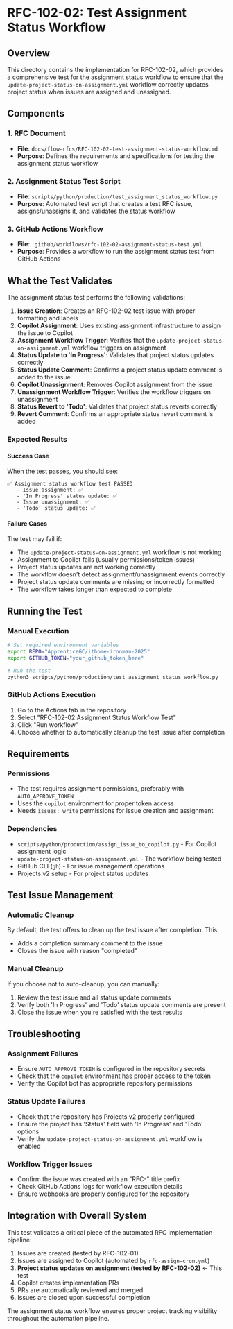 # RFC-102-02: Test Assignment Status Workflow

## Overview

This directory contains the implementation for RFC-102-02, which provides a comprehensive test for the assignment status workflow to ensure that the `update-project-status-on-assignment.yml` workflow correctly updates project status when issues are assigned and unassigned.

## Components

### 1. RFC Document
- **File**: `docs/flow-rfcs/RFC-102-02-test-assignment-status-workflow.md`
- **Purpose**: Defines the requirements and specifications for testing the assignment status workflow

### 2. Assignment Status Test Script
- **File**: `scripts/python/production/test_assignment_status_workflow.py`
- **Purpose**: Automated test script that creates a test RFC issue, assigns/unassigns it, and validates the status workflow

### 3. GitHub Actions Workflow
- **File**: `.github/workflows/rfc-102-02-assignment-status-test.yml`
- **Purpose**: Provides a workflow to run the assignment status test from GitHub Actions

## What the Test Validates

The assignment status test performs the following validations:

1. **Issue Creation**: Creates an RFC-102-02 test issue with proper formatting and labels
2. **Copilot Assignment**: Uses existing assignment infrastructure to assign the issue to Copilot
3. **Assignment Workflow Trigger**: Verifies that the `update-project-status-on-assignment.yml` workflow triggers on assignment
4. **Status Update to 'In Progress'**: Validates that project status updates correctly
5. **Status Update Comment**: Confirms a project status update comment is added to the issue
6. **Copilot Unassignment**: Removes Copilot assignment from the issue
7. **Unassignment Workflow Trigger**: Verifies the workflow triggers on unassignment
8. **Status Revert to 'Todo'**: Validates that project status reverts correctly
9. **Revert Comment**: Confirms an appropriate status revert comment is added

### Expected Results

#### Success Case
When the test passes, you should see:
```
✅ Assignment status workflow test PASSED
   - Issue assignment: ✅
   - 'In Progress' status update: ✅
   - Issue unassignment: ✅
   - 'Todo' status update: ✅
```

#### Failure Cases
The test may fail if:
- The `update-project-status-on-assignment.yml` workflow is not working
- Assignment to Copilot fails (usually permissions/token issues)
- Project status updates are not working correctly
- The workflow doesn't detect assignment/unassignment events correctly
- Project status update comments are missing or incorrectly formatted
- The workflow takes longer than expected to complete

## Running the Test

### Manual Execution
```bash
# Set required environment variables
export REPO="ApprenticeGC/ithome-ironman-2025"
export GITHUB_TOKEN="your_github_token_here"

# Run the test
python3 scripts/python/production/test_assignment_status_workflow.py
```

### GitHub Actions Execution
1. Go to the Actions tab in the repository
2. Select "RFC-102-02 Assignment Status Workflow Test"
3. Click "Run workflow"
4. Choose whether to automatically cleanup the test issue after completion

## Requirements

### Permissions
- The test requires assignment permissions, preferably with `AUTO_APPROVE_TOKEN` 
- Uses the `copilot` environment for proper token access
- Needs `issues: write` permissions for issue creation and assignment

### Dependencies
- `scripts/python/production/assign_issue_to_copilot.py` - For Copilot assignment logic
- `update-project-status-on-assignment.yml` - The workflow being tested
- GitHub CLI (`gh`) - For issue management operations
- Projects v2 setup - For project status updates

## Test Issue Management

### Automatic Cleanup
By default, the test offers to clean up the test issue after completion. This:
- Adds a completion summary comment to the issue
- Closes the issue with reason "completed"

### Manual Cleanup
If you choose not to auto-cleanup, you can manually:
1. Review the test issue and all status update comments
2. Verify both 'In Progress' and 'Todo' status update comments are present
3. Close the issue when you're satisfied with the test results

## Troubleshooting

### Assignment Failures
- Ensure `AUTO_APPROVE_TOKEN` is configured in the repository secrets
- Check that the `copilot` environment has proper access to the token
- Verify the Copilot bot has appropriate repository permissions

### Status Update Failures
- Check that the repository has Projects v2 properly configured
- Ensure the project has 'Status' field with 'In Progress' and 'Todo' options
- Verify the `update-project-status-on-assignment.yml` workflow is enabled

### Workflow Trigger Issues
- Confirm the issue was created with an "RFC-" title prefix
- Check GitHub Actions logs for workflow execution details
- Ensure webhooks are properly configured for the repository

## Integration with Overall System

This test validates a critical piece of the automated RFC implementation pipeline:
1. Issues are created (tested by RFC-102-01)
2. Issues are assigned to Copilot (automated by `rfc-assign-cron.yml`)  
3. **Project status updates on assignment (tested by RFC-102-02)** ← This test
4. Copilot creates implementation PRs
5. PRs are automatically reviewed and merged
6. Issues are closed upon successful completion

The assignment status workflow ensures proper project tracking visibility throughout the automation pipeline.
